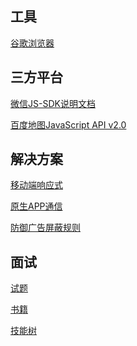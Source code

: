 工具
-------

[谷歌浏览器](other/Chrome.md)


三方平台
--------

[微信JS-SDK说明文档](other/Wechat.md)

[百度地图JavaScript API v2.0](other/BaiduMap.md)

解决方案
--------

[移动端响应式](other/MobileTerminalScreenAdaptation.md)

[原生APP通信](other/WebviewJavascriptBridge.md)

[防御广告屏蔽规则]()

面试
-----

[试题](interview/Interview.md)

[书籍](interview/Book.md)

[技能树](interview/Skill.md)
